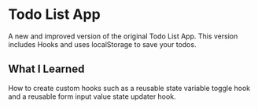 # Todo List App

A new and improved version of the original Todo List App. This version includes Hooks and uses localStorage to save your todos.

## What I Learned

How to create custom hooks such as a reusable state variable toggle hook and a reusable form input value state updater hook.
